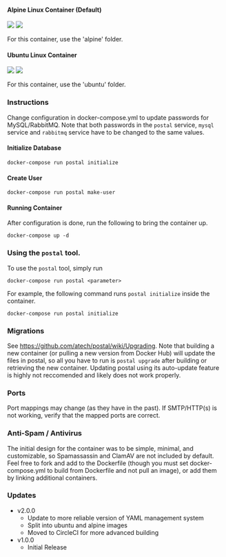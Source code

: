 #### Alpine Linux Container (Default)
[![](https://images.microbadger.com/badges/image/catdeployed/postal:alpine.svg)](https://hub.docker.com/r/catdeployed/postal/) [![](https://img.shields.io/microbadger/layers/catdeployed/postal/alpine.svg)](https://hub.docker.com/r/catdeployed/postal/)

For this container, use the 'alpine' folder.

#### Ubuntu Linux Container
[![](https://images.microbadger.com/badges/image/catdeployed/postal:ubuntu.svg)](https://hub.docker.com/r/catdeployed/postal/) [![](https://img.shields.io/microbadger/layers/catdeployed/postal/ubuntu.svg)](https://hub.docker.com/r/catdeployed/postal/)

For this container, use the 'ubuntu' folder.

### Instructions
Change configuration in docker-compose.yml to update passwords for MySQL/RabbitMQ. Note that both passwords in the `postal` service, `mysql` service and `rabbitmq` service have to be changed to the same values.

#### Initialize Database
```docker-compose run postal initialize```

#### Create User
```docker-compose run postal make-user```

#### Running Container
After configuration is done, run the following to bring the container up.
```
docker-compose up -d
```
### Using the `postal` tool.
To use the `postal` tool, simply run
```
docker-compose run postal <parameter>
```
For example, the following command runs `postal initialize` inside the container.
```
docker-compose run postal initialize
```

### Migrations
See https://github.com/atech/postal/wiki/Upgrading. Note that building a new container (or pulling a new version from Docker Hub) will update the files in postal, so all you have to run is `postal upgrade` after building or retrieving the new container. Updating postal using its auto-update feature is highly not reccomended and likely does not work properly.

### Ports
Port mappings may change (as they have in the past). If SMTP/HTTP(s) is not working, verify that the mapped ports are correct.

### Anti-Spam / Antivirus
The initial design for the container was to be simple, minimal, and customizable, so Spamassassin and ClamAV are not included by default. Feel free to fork and add to the Dockerfile (though you must set docker-compose.yml to build from Dockerfile and not pull an image), or add them by linking additional containers.

### Updates

- v2.0.0
  * Update to more reliable version of YAML management system
  * Split into ubuntu and alpine images
  * Moved to CircleCI for more advanced building
- v1.0.0
  * Initial Release
